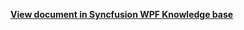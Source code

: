 **[View document in Syncfusion WPF Knowledge base](https://www.syncfusion.com/kb/12104/how-to-get-the-dropped-resource-in-wpf-schedule-scheduler)**
